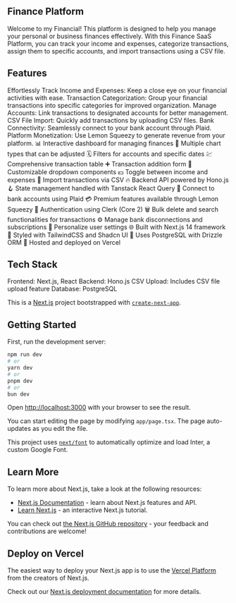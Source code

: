 ## Finance Platform
Welcome to my Financial! This platform is designed to help you manage your personal or business finances effectively. With this Finance SaaS Platform, you can track your income and expenses, categorize transactions, assign them to specific accounts, and import transactions using a CSV file.

## Features
Effortlessly Track Income and Expenses: Keep a close eye on your financial activities with ease.
Transaction Categorization: Group your financial transactions into specific categories for improved organization.
Manage Accounts: Link transactions to designated accounts for better management.
CSV File Import: Quickly add transactions by uploading CSV files.
Bank Connectivity: Seamlessly connect to your bank account through Plaid.
Platform Monetization: Use Lemon Squeezy to generate revenue from your platform.
📊 Interactive dashboard for managing finances
🔁 Multiple chart types that can be adjusted
🗓 Filters for accounts and specific dates
💹 Comprehensive transaction table
➕ Transaction addition form
🧩 Customizable dropdown components
💵 Toggle between income and expenses
🔄 Import transactions via CSV
🔥 Backend API powered by Hono.js
🪝 State management handled with Tanstack React Query
🔗 Connect to bank accounts using Plaid
💳 Premium features available through Lemon Squeezy
🔐 Authentication using Clerk (Core 2)
🗑 Bulk delete and search functionalities for transactions
⚙️ Manage bank disconnections and subscriptions
👤 Personalize user settings
🌐 Built with Next.js 14 framework
🎨 Styled with TailwindCSS and Shadcn UI
💾 Uses PostgreSQL with Drizzle ORM
🚀 Hosted and deployed on Vercel
## Tech Stack
  Frontend: Next.js, React
  Backend: Hono.js
  CSV Upload: Includes CSV file upload feature
  Database: PostgreSQL
  
This is a [Next.js](https://nextjs.org/) project bootstrapped with [`create-next-app`](https://github.com/vercel/next.js/tree/canary/packages/create-next-app).

## Getting Started

First, run the development server:

```bash
npm run dev
# or
yarn dev
# or
pnpm dev
# or
bun dev
```

Open [http://localhost:3000](http://localhost:3000) with your browser to see the result.

You can start editing the page by modifying `app/page.tsx`. The page auto-updates as you edit the file.

This project uses [`next/font`](https://nextjs.org/docs/basic-features/font-optimization) to automatically optimize and load Inter, a custom Google Font.

## Learn More

To learn more about Next.js, take a look at the following resources:

- [Next.js Documentation](https://nextjs.org/docs) - learn about Next.js features and API.
- [Learn Next.js](https://nextjs.org/learn) - an interactive Next.js tutorial.

You can check out [the Next.js GitHub repository](https://github.com/vercel/next.js/) - your feedback and contributions are welcome!

## Deploy on Vercel

The easiest way to deploy your Next.js app is to use the [Vercel Platform](https://vercel.com/new?utm_medium=default-template&filter=next.js&utm_source=create-next-app&utm_campaign=create-next-app-readme) from the creators of Next.js.

Check out our [Next.js deployment documentation](https://nextjs.org/docs/deployment) for more details.

